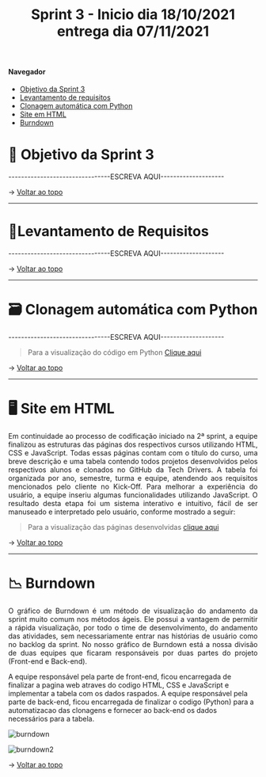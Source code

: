 <div align="center">
  <h1>Sprint 3 - Inicio dia 18/10/2021 entrega dia 07/11/2021</h1>
</div>

<br id="topo">  
  
#### Navegador
* <a href="#objetivo">Objetivo da Sprint 3</a>
* <a href="#requisitos">Levantamento de requisitos</a>
* <a href="#clonagem">Clonagem automática com Python</a>
* <a href="#site">Site em HTML</a>
* <a href="#burndown">Burndown</a>

<span id="objetivo">

# 📌 Objetivo da Sprint 3
  <p align="justify">--------------------------------ESCREVA AQUI--------------------</p>
  
  <div align="justify">
    
  </div>

→ [Voltar ao topo](#topo)
  
  ------------------------------------------------------------------------------
  <span id="requisitos">

# 📝Levantamento de Requisitos 
  <p align="justify">--------------------------------ESCREVA AQUI--------------------</p>
  
  → [Voltar ao topo](#topo)
  
  
  ------------------------------------------------------------------------------
  <span id="clonagem">

# 🗃 Clonagem automática com Python
  <p align="justify">--------------------------------ESCREVA AQUI--------------------</p>
    
> Para a visualização do código em Python [Clique aqui](/Back-end/url.py)

→ [Voltar ao topo](#topo)
    
    
------------------------------------------------------------------------------
  <span id="site">

# 🖥 Site em HTML
  <p align="justify">Em continuidade ao processo de codificação iniciado na 2ª sprint, a equipe finalizou as estruturas das páginas dos respectivos cursos utilizando HTML, CSS e JavaScript. Todas essas páginas contam com o título do curso, uma breve descrição e uma tabela contendo todos projetos desenvolvidos pelos respectivos alunos e clonados no GitHub da Tech Drivers. A tabela foi organizada por ano, semestre, turma e equipe, atendendo aos requisitos mencionados pelo cliente no Kick-Off. Para melhorar a experiência do usuário, a equipe inseriu algumas funcionalidades utilizando JavaScript. O resultado desta etapa foi um sistema interativo e intuitivo, fácil de ser manuseado e interpretado pelo usuário, conforme mostrado a seguir:</p>
    
> Para a visualização das páginas desenvolvidas [clique aqui](https://techdriversfatec.github.io/SiteAPI/analiseDesenvolvimento.html)
  
→ [Voltar ao topo](#topo) 
    
    
------------------------------------------------------------------------------
  <span id="burndown">
  
# 📉 Burndown
  <p align="justify">O gráfico de Burndown é um método de visualização do andamento da sprint muito comum nos métodos ágeis. Ele possui a vantagem de permitir a rápida visualização, por todo o time de desenvolvimento, do andamento das atividades, sem necessariamente entrar nas histórias de usuário como no backlog da sprint. No nosso gráfico de Burndown está a nossa divisão de duas equipes que ficaram responsáveis por duas partes do projeto (Front-end e Back-end).

A equipe responsável pela parte de front-end, ficou encarregada de finalizar a pagina web atraves do codigo HTML, CSS e JavaScript e implementar a tabela com os dados raspados. A equipe responsável pela parte de back-end, ficou encarregada de finalizar o codigo (Python) para a automatizacao das clonagens e fornecer ao back-end os dados necessários para a tabela.</p>
    
  ![burndown](https://user-images.githubusercontent.com/80860267/140591858-55aa99a6-ce1b-4ae0-a77c-6fd160b64934.png)

  ![burndown2](https://user-images.githubusercontent.com/80860267/140591959-f14635e2-c1cc-4ee3-830f-c21890b2d859.png)

→ [Voltar ao topo](#topo)
